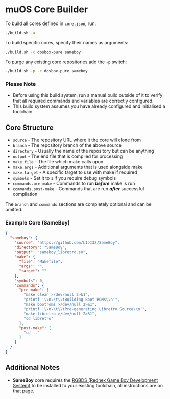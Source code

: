# muOS Core Builder

To build all cores defined in `core.json`, run:

```bash
./build.sh -a
```

To build specific cores, specify their names as arguments:

```bash
./build.sh -c dosbox-pure sameboy
```

To purge any existing core repositories add the `-p` switch:

```bash
./build.sh -p -c dosbox-pure sameboy
```

### Please Note

* Before using this build system, run a manual build outside of it to verify that all required commands and variables
  are correctly configured.
* This build system assumes you have already configured and initialised a toolchain.

## Core Structure

* `source` - The repository URL where it the core will clone from
* `branch` - The repository branch of the above source
* `directory` - Usually the name of the repository but can be anything
* `output` - The end file that is compiled for processing
* `make.file` - The file which make calls upon
* `make.args` - Additional arguments that is used alongside make
* `make.target` - A specific target to use with make if required
* `symbols` - Set it to `1` if you require debug symbols
* `commands.pre-make` - Commands to run _**before**_ make is run
* `commands.post-make` - Commands that are run _**after**_ successful compilation

The `branch` and `commands` sections are completely optional and can be omitted.

### Example Core (SameBoy)

```json
{
  "sameboy": {
    "source": "https://github.com/LIJI32/SameBoy",
    "directory": "SameBoy",
    "output": "sameboy_libretro.so",
    "make": {
      "file": "Makefile",
      "args": "",
      "target": ""
    },
    "symbols": 0,
    "commands": {
      "pre-make": [
        "make clean >/dev/null 2>&1",
        "printf '\\n\\t\\tBuilding Boot ROMs\\n'",
        "make bootroms >/dev/null 2>&1",
        "printf '\\n\\t\\tPre-generating Libretro Source\\n'",
        "make libretro >/dev/null 2>&1",
        "cd libretro"
      ],
      "post-make": [
        "cd .."
      ]
    }
  }
}
```

## Additional Notes

* **SameBoy** core requires the [RGBDS (Rednex Game Boy Development System)](https://github.com/gbdev/rgbds/) to be
  installed to your existing toolchain, all instructions are on that page.
